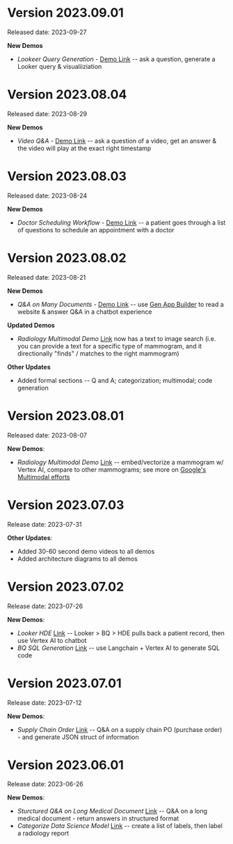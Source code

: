 # Version 2023.09.01

Released date: 2023-09-27

**New Demos**
- *Lookeer Query Generation* - [Demo Link](https://genaihcls-zzsg7awyia-uc.a.run.app/Looker%20Query%20Generator) -- ask a question, generate a Looker query & visualiiziation

# Version 2023.08.04

Released date: 2023-08-29

**New Demos**
- *Video Q&A* - [Demo Link](https://genaihcls-zzsg7awyia-uc.a.run.app/Q&A%20with%20a%20Video) -- ask a question of a video, get an answer & the video will play at the exact right timestamp

# Version 2023.08.03 

Released date: 2023-08-24

**New Demos**
- *Doctor Scheduling Workflow* - [Demo Link](https://genaihcls-zzsg7awyia-uc.a.run.app/Doctor%20Appt%20Scheduling) -- a patient goes through a list of questions to schedule an appointment with a doctor

# Version 2023.08.02 

Released date: 2023-08-21

**New Demos**
- *Q&A on Many Documents* - [Demo Link](https://genaihcls-zzsg7awyia-uc.a.run.app/Q&A%20on%20Public%20Websites%20(Many%20Documents)) -- use [Gen App Builder](https://cloud.google.com/blog/products/ai-machine-learning/create-generative-apps-in-minutes-with-gen-app-builder) to read a website & answer Q&A in a chatbot experience

**Updated Demos**
- *Radiology Multimodal Demo* [Link](https://genaihcls-zzsg7awyia-uc.a.run.app/Read%20Mammogram%20(Image%20&%20Text)) now has a text to image search (i.e. you can provide a text for a specific type of mammogram, and it directionally "finds" / matches to the right mammogram) 

**Other Updates**
- Added formal sections -- Q and A; categorization; multimodal; code generation

# Version 2023.08.01

Released date: 2023-08-07

**New Demos**: 
- *Radiology Multimodal Demo* [Link](https://genaihcls-zzsg7awyia-uc.a.run.app/Read%20Mammogram%20(Image%20&%20Text)) -- embed/vectorize a mammogram w/ Vertex AI, compare to other mammograms; see more on [Google's Multimodal efforts](https://ai.googleblog.com/2023/08/multimodal-medical-ai.html)

# Version 2023.07.03

Release date: 2023-07-31

**Other Updates**: 
- Added 30-60 second demo videos to all demos
- Added architecture diagrams to all demos

# Version 2023.07.02

Release date: 2023-07-26

**New Demos**: 
- *Looker HDE* [Link](https://genaihcls-zzsg7awyia-uc.a.run.app/Q&A%20on%20HDE%20/%20Looker) -- Looker > BQ > HDE pulls back a patient record, then use Vertex AI to chatbot 
- *BQ SQL Generation* [Link](https://genaihcls-zzsg7awyia-uc.a.run.app/Write%20a%20SQL%20Query) -- use Langchain + Vertex AI to generate SQL code

# Version 2023.07.01

Release date: 2023-07-12

**New Demos**: 
- *Supply Chain Order* [Link](https://genaihcls-zzsg7awyia-uc.a.run.app/Q&A%20on%20Supply%20Chain%20(Purchase%20Orders)) -- Q&A on a supply chain PO (purchase order) - and generate JSON struct of information

# Version 2023.06.01

Release date: 2023-06-26

**New Demos**: 
- *Sturctured Q&A on Long Medical Document* [Link](https://genaihcls-zzsg7awyia-uc.a.run.app/Q&A%20on%20Medical%20Record,%20to%20Struct) -- Q&A on a long medical document - return answers in structured format
- *Categorize Data Science Model* [Link](https://genaihcls-zzsg7awyia-uc.a.run.app/Label%20Medical%20Imaging%20for%20Data%20Sci%20Model) -- create a list of labels, then label a radiology report